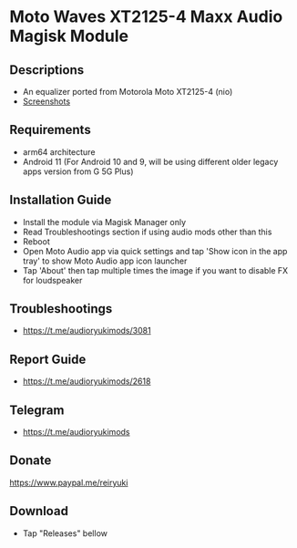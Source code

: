 # Moto Waves XT2125-4 Maxx Audio Magisk Module

## Descriptions
- An equalizer ported from Motorola Moto XT2125-4 (nio)
- [Screenshots](https://t.me/audioryukimods/2963)

## Requirements
- arm64 architecture
- Android 11 (For Android 10 and 9, will be using different older legacy apps version from G 5G Plus)

## Installation Guide
- Install the module via Magisk Manager only
- Read Troubleshootings section if using audio mods other than this
- Reboot
- Open Moto Audio app via quick settings and tap 'Show icon in the app tray' to show Moto Audio app icon launcher
- Tap 'About' then tap multiple times the image if you want to disable FX for loudspeaker

## Troubleshootings
- https://t.me/audioryukimods/3081

## Report Guide
- https://t.me/audioryukimods/2618

## Telegram
- https://t.me/audioryukimods

## Donate
https://www.paypal.me/reiryuki

## Download
- Tap "Releases" bellow
